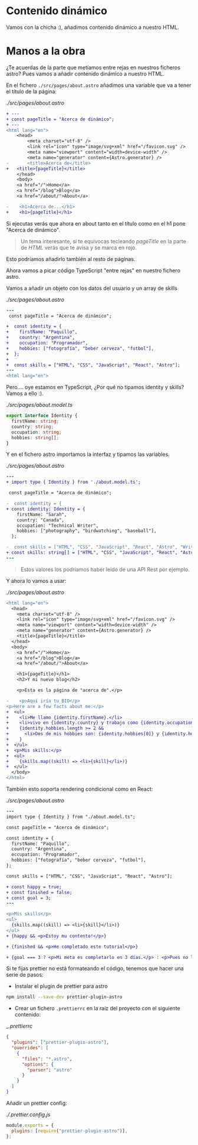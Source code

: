 # Contenido dinámico

Vamos con la chicha :), añadimos contenido dinámico a nuestro HTML.

# Manos a la obra

¿Te acuerdas de la parte que metíamos entre rejas en nuestros ficheros astro? Pues vamos a añadir contenido dinámico a nuestro HTML.

En el fichero `./src/pages/about.astro` añadimos una variable que va a tener el título de la página:

_./src/pages/about.astro_

```diff
+ ---
+ const pageTitle = "Acerca de dinámico";
+ ---
<html lang="en">
	<head>
		<meta charset="utf-8" />
		<link rel="icon" type="image/svg+xml" href="/favicon.svg" />
		<meta name="viewport" content="width=device-width" />
		<meta name="generator" content={Astro.generator} />
-		<title>Acerca de</title>
+   <title>{pageTitle}</title>
	</head>
	<body>
    <a href="/">Home</a>
    <a href="/blog">Blog</a>
    <a href="/about/">About</a>

-    <h1>Acerca de...</h1>
+    <h1>{pageTitle}</h1>
```

Si ejecutas verás que ahora en about tanto en el título como en el h1 pone "Acerca de dinámico".

> Un tema interesante, si te equivocas tecleando _pageTitle_ en la parte de _HTML_ verás que te avisa y se marca en rojo.

Esto podríamos añadirlo también al resto de páginas.

Ahora vamos a picar código TypeScript "entre rejas" en nuestro fichero astro.

Vamos a añadir un objeto con los datos del usuario y un array de skills

_./src/pages/about.astro_

```diff
---
 const pageTitle = "Acerca de dinámico";

+  const identity = {
+    firstName: "Paquillo",
+    country: "Argentina",
+    occupation: "Programador",
+    hobbies: ["fotografía", "beber cerveza", "futbol"],
+  };
+
+  const skills = ["HTML", "CSS", "JavaScript", "React", "Astro"];
---
<html lang="en">
```

Pero.... oye estamos en TypeScript, ¿Por qué no tipamos identity y skills? Vamos a ello :).

_./src/pages/about.model.ts_

```typescript
export interface Identity {
  firstName: string;
  country: string;
  occupation: string;
  hobbies: string[];
}
```

Y en el fichero astro importamos la interfaz y tipamos las variables.

_./src/pages/about.astro_

```diff
---
+ import type { Identity } from './about.model.ts';

 const pageTitle = "Acerca de dinámico";

-  const identity = {
+ const identity: Identity = {
    firstName: "Sarah",
    country: "Canada",
    occupation: "Technical Writer",
    hobbies: ["photography", "birdwatching", "baseball"],
  };

-  const skills = ["HTML", "CSS", "JavaScript", "React", "Astro", "Writing Docs"];
+ const skills: string[] = ["HTML", "CSS", "JavaScript", "React", "Astro", "Writing Docs"];
---
```

> Estos valores los podríamos haber leido de una API Rest por ejemplo.

Y ahora lo vamos a usar:

_./src/pages/about.astro_

```diff
<html lang="en">
  <head>
    <meta charset="utf-8" />
    <link rel="icon" type="image/svg+xml" href="/favicon.svg" />
    <meta name="viewport" content="width=device-width" />
    <meta name="generator" content={Astro.generator} />
    <title>{pageTitle}</title>
  </head>
  <body>
    <a href="/">Home</a>
    <a href="/blog">Blog</a>
    <a href="/about/">About</a>

    <h1>{pageTitle}</h1>
    <h2>Y mi nuevo blog</h2>

    <p>Esta es la página de "acerca de".</p>

-    <p>Aquí iría tu BIO</p>
<p>Here are a few facts about me:</p>
+  <ul>
+    <li>Me llamo {identity.firstName}.</li>
+    <li>vivo en {identity.country} y trabajo como {identity.occupation}.</li>
+    {identity.hobbies.length >= 2 &&
+      <li>Dos de mis hobbies son: {identity.hobbies[0]} y {identity.hobbies[1]}</li>
+    }
+  </ul>
+  <p>Mis skills:</p>
+  <ul>
+    {skills.map((skill) => <li>{skill}</li>)}
+  </ul>
  </body>
</html>
```

También esto soporta rendering condicional como en React:

_./src/pages/about.astro_

```diff
---
import type { Identity } from "./about.model.ts";

const pageTitle = "Acerca de dinámico";

const identity = {
  firstName: "Paquillo",
  country: "Argentina",
  occupation: "Programador",
  hobbies: ["fotografía", "beber cerveza", "futbol"],
};

const skills = ["HTML", "CSS", "JavaScript", "React", "Astro"];

+ const happy = true;
+ const finished = false;
+ const goal = 3;
---
```

```diff
<p>Mis skills</p>
<ul>
  {skills.map((skill) => <li>{skill}</li>)}
</ul>
+ {happy && <p>Estoy mu contento!</p>}

+ {finished && <p>He completado este tutorial</p>}

+ {goal === 3 ? <p>Mi meta es completarlo en 3 días.</p> : <p>Pues no llevo tres días.</p>}
```


Si te fijas prettier no está formateando el código, tenemos que hacer una serie de pasos:

- Instalar el plugin de prettier para astro

```bash
npm install --save-dev prettier-plugin-astro
```

- Crear un fichero `.prettierrc` en la raíz del proyecto con el siguiente contenido:

\__.prettierrc_

```json
{
  "plugins": ["prettier-plugin-astro"],
  "overrides": [
    {
      "files": "*.astro",
      "options": {
        "parser": "astro"
      }
    }
  ]
}
```

Añadir un prettier config:

_./.prettier.config.js_

```js
module.exports = {
  plugins: [require("prettier-plugin-astro")],
};
```
